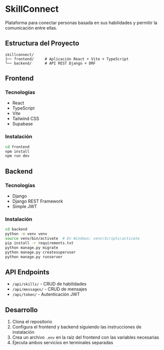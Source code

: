 # SkillConnect

Plataforma para conectar personas basada en sus habilidades y permitir la comunicación entre ellas.

## Estructura del Proyecto

```
skillconnect/
├── frontend/     # Aplicación React + Vite + TypeScript
└── backend/      # API REST Django + DRF
```

## Frontend

### Tecnologías
- React
- TypeScript
- Vite
- Tailwind CSS
- Supabase

### Instalación
```bash
cd frontend
npm install
npm run dev
```

## Backend

### Tecnologías
- Django
- Django REST Framework
- Simple JWT

### Instalación
```bash
cd backend
python -m venv venv
source venv/bin/activate  # En Windows: venv\Scripts\activate
pip install -r requirements.txt
python manage.py migrate
python manage.py createsuperuser
python manage.py runserver
```

## API Endpoints

- `/api/skills/` - CRUD de habilidades
- `/api/messages/` - CRUD de mensajes
- `/api/token/` - Autenticación JWT

## Desarrollo

1. Clona el repositorio
2. Configura el frontend y backend siguiendo las instrucciones de instalación
3. Crea un archivo `.env` en la raíz del frontend con las variables necesarias
4. Ejecuta ambos servicios en terminales separadas